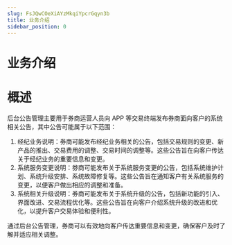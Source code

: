 ```yaml
---
slug: FsJQwCOeXiAYzMkqiYpcrGqyn3b
title: 业务介绍
sidebar_position: 0
---
```



# 业务介绍


# 概述


后台公告管理主要用于券商运营人员向 APP 等交易终端发布券商面向客户的系统相关公告，其中公告可能属于以下范围：

1. 经纪业务说明：券商可能发布经纪业务相关的公告，包括交易规则的变更、新产品的推出、交易费用的调整、交易时间的调整等。这些公告旨在向客户传达关于经纪业务的重要信息和变更。
2. 系统服务变更说明：劵商可能发布关于系统服务变更的公告，包括系统维护计划、系统升级安排、系统故障修复等。这些公告旨在通知客户有关系统服务的变更，以便客户做出相应的调整和准备。
3. 系统相关升级说明：券商可能发布关于系统升级的公告，包括新功能的引入、界面改进、交易流程优化等。这些公告旨在向客户介绍系统升级的改进和优化，以提升客户交易体验和便利性。

通过后台公告管理，券商可以有效地向客户传达重要信息和变更，确保客户及时了解并适应相关调整。

